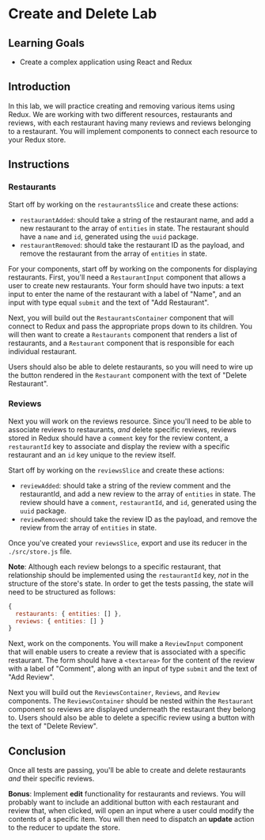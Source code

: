 # Create and Delete Lab

## Learning Goals

- Create a complex application using React and Redux

## Introduction

In this lab, we will practice creating and removing various items using Redux.
We are working with two different resources, restaurants and reviews, with each
restaurant having many reviews and reviews belonging to a restaurant. You will
implement components to connect each resource to your Redux store.

## Instructions

### Restaurants

Start off by working on the `restaurantsSlice` and create these actions:

- `restaurantAdded`: should take a string of the restaurant name, and add a new
  restaurant to the array of `entities` in state. The restaurant should have a
  `name` and `id`, generated using the `uuid` package.
- `restaurantRemoved`: should take the restaurant ID as the payload, and remove
  the restaurant from the array of `entities` in state.

For your components, start off by working on the components for displaying
restaurants. First, you'll need a `RestaurantInput` component that allows a user
to create new restaurants. Your form should have two inputs: a text input to
enter the name of the restaurant with a label of "Name", and an input with type
equal `submit` and the text of "Add Restaurant".

Next, you will build out the `RestaurantsContainer` component that will connect
to Redux and pass the appropriate props down to its children. You will then want
to create a `Restaurants` component that renders a list of restaurants, and a
`Restaurant` component that is responsible for each individual restaurant.

Users should also be able to delete restaurants, so you will need to wire up the
button rendered in the `Restaurant` component with the text of "Delete
Restaurant".

### Reviews

Next you will work on the reviews resource. Since you'll need to be able to
associate reviews to restaurants, _and_ delete specific reviews, reviews stored
in Redux should have a `comment` key for the review content, a `restaurantId`
key to associate and display the review with a specific restaurant and an `id`
key unique to the review itself.

Start off by working on the `reviewsSlice` and create these actions:

- `reviewAdded`: should take a string of the review comment and the
  restaurantId, and add a new review to the array of `entities` in state. The
  review should have a `comment`, `restaurantId`, and `id`, generated using the
  `uuid` package.
- `reviewRemoved`: should take the review ID as the payload, and remove the
  review from the array of `entities` in state.

Once you've created your `reviewsSlice`, export and use its reducer in the
`./src/store.js` file.

**Note**: Although each review belongs to a specific restaurant, that
relationship should be implemented using the `restaurantId` key, _not_ in the
structure of the store's state. In order to get the tests passing, the state
will need to be structured as follows:

```js
{
  restaurants: { entities: [] },
  reviews: { entities: [] }
}
```

Next, work on the components. You will make a `ReviewInput` component that will
enable users to create a review that is associated with a specific restaurant.
The form should have a `<textarea>` for the content of the review with a label
of "Comment", along with an input of type `submit` and the text of "Add Review".

Next you will build out the `ReviewsContainer`, `Reviews`, and `Review`
components. The `ReviewsContainer` should be nested within the `Restaurant`
component so reviews are displayed underneath the restaurant they belong to.
Users should also be able to delete a specific review using a button with the
text of "Delete Review".

## Conclusion

Once all tests are passing, you'll be able to create and delete restaurants
_and_ their specific reviews.

**Bonus**: Implement **edit** functionality for restaurants and reviews. You
will probably want to include an additional button with each restaurant and
review that, when clicked, will open an input where a user could modify the
contents of a specific item. You will then need to dispatch an **update** action
to the reducer to update the store.
